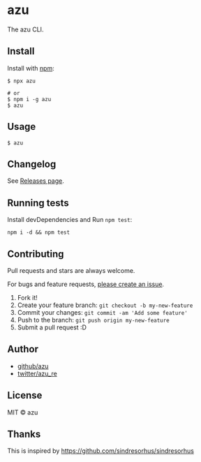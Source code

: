 # azu

The azu CLI.

## Install

Install with [npm](https://www.npmjs.com/):

    $ npx azu

    # or
    $ npm i -g azu
    $ azu

## Usage

    $ azu

## Changelog

See [Releases page](https://github.com/azu/azu/releases).

## Running tests

Install devDependencies and Run `npm test`:

    npm i -d && npm test

## Contributing

Pull requests and stars are always welcome.

For bugs and feature requests, [please create an issue](https://github.com/azu/azu/issues).

1. Fork it!
2. Create your feature branch: `git checkout -b my-new-feature`
3. Commit your changes: `git commit -am 'Add some feature'`
4. Push to the branch: `git push origin my-new-feature`
5. Submit a pull request :D

## Author

- [github/azu](https://github.com/azu)
- [twitter/azu_re](https://twitter.com/azu_re)

## License

MIT © azu

## Thanks

This is inspired by <https://github.com/sindresorhus/sindresorhus>
